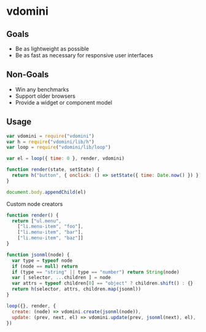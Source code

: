# vdomini

## Goals

* Be as lightweight as possible
* Be as fast as necessary for responsive user interfaces

## Non-Goals

* Win any benchmarks
* Support older browsers
* Provide a widget or component model

## Usage

```js
var vdomini = require("vdomini")
var h = require("vdomini/lib/h")
var loop = require("vdomini/lib/loop")

var el = loop({ time: 0 }, render, vdomini)

function render(state, setState) {
  return h("button", { onclick: () => setState({ time: Date.now() }) }, state.bar)
}

document.body.appendChild(el)
```

Custom node creators

```js
function render() {
  return ["ul.menu",
    ["li.menu-item", "foo"],
    ["li.menu-item", "bar"],
    ["li.menu-item", "baz"]]
}

function jsonml(node) {
  var type = typeof node
  if (node == null) return
  if (type == "string" || type == "number") return String(node)
  var [ selector, ...children ] = node
  var attrs = typeof children[0] == "object" ? children.shift() : {}
  return h(selector, attrs, children.map(jsonml))
}

loop({}, render, {
  create: (node) => vdomini.create(jsonml(node)),
  update: (prev, next, el) => vdomini.update(prev, jsonml(next), el),
})
```
